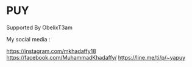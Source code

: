# PUY

Supported By ObelixT3am

My social media :

https://instagram.com/mkhadaffy18
https://facebook.com/MuhammadKhadaffy/
https://line.me/ti/p/~yapuy
